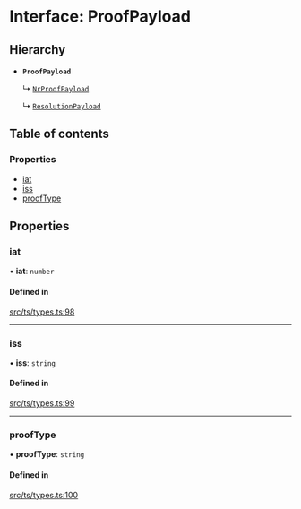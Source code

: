 # Interface: ProofPayload

## Hierarchy

- **`ProofPayload`**

  ↳ [`NrProofPayload`](NrProofPayload.md)

  ↳ [`ResolutionPayload`](ResolutionPayload.md)

## Table of contents

### Properties

- [iat](ProofPayload.md#iat)
- [iss](ProofPayload.md#iss)
- [proofType](ProofPayload.md#prooftype)

## Properties

### iat

• **iat**: `number`

#### Defined in

[src/ts/types.ts:98](https://gitlab.com/i3-market/code/wp3/t3.2/conflict-resolution/non-repudiation-library/-/blob/6ca578f/src/ts/types.ts#L98)

___

### iss

• **iss**: `string`

#### Defined in

[src/ts/types.ts:99](https://gitlab.com/i3-market/code/wp3/t3.2/conflict-resolution/non-repudiation-library/-/blob/6ca578f/src/ts/types.ts#L99)

___

### proofType

• **proofType**: `string`

#### Defined in

[src/ts/types.ts:100](https://gitlab.com/i3-market/code/wp3/t3.2/conflict-resolution/non-repudiation-library/-/blob/6ca578f/src/ts/types.ts#L100)
